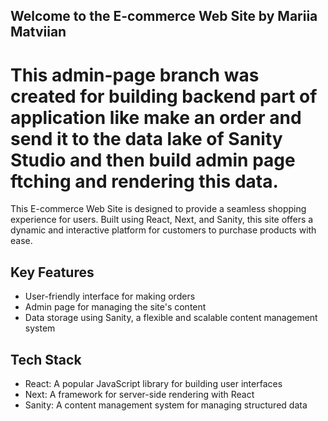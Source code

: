 ## Welcome to the E-commerce Web Site by Mariia Matviian

# This admin-page branch was created for building backend part of application like make an order and send it to the data lake of Sanity Studio and then build admin page ftching and rendering this data.

This E-commerce Web Site is designed to provide a seamless shopping experience for users. Built using React, Next, and Sanity, this site offers a dynamic and interactive platform for customers to purchase products with ease.

## Key Features
- User-friendly interface for making orders
- Admin page for managing the site's content
- Data storage using Sanity, a flexible and scalable content management system

## Tech Stack
- React: A popular JavaScript library for building user interfaces
- Next: A framework for server-side rendering with React
- Sanity: A content management system for managing structured data
